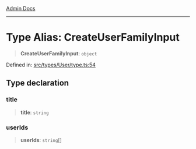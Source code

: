 [Admin Docs](/)

***

# Type Alias: CreateUserFamilyInput

> **CreateUserFamilyInput**: `object`

Defined in: [src/types/User/type.ts:54](https://github.com/PalisadoesFoundation/talawa-admin/blob/main/src/types/User/type.ts#L54)

## Type declaration

### title

> **title**: `string`

### userIds

> **userIds**: `string`[]
